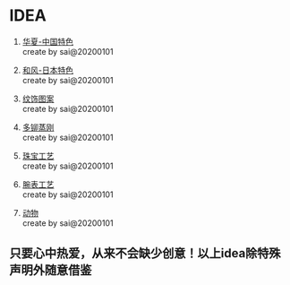 # IDEA

1. [华夏-中国特色](1.md)  
create by sai@20200101

2. [和风-日本特色](2.md)  
create by sai@20200101

3. [纹饰图案](3.md)  
create by sai@20200101

4. [多铆蒸刚](4.md)  
create by sai@20200101

5. [珠宝工艺](5.md)  
create by sai@20200101

6. [腕表工艺](6.md)  
create by sai@20200101

7. [动物](7.md)  
create by sai@20200101

## 只要心中热爱，从来不会缺少创意！以上idea除特殊声明外随意借鉴
